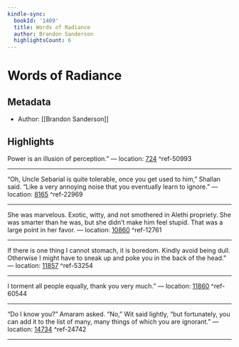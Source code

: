 ```yaml
---
kindle-sync:
  bookId: '1409'
  title: Words of Radiance
  author: Brandon Sanderson
  highlightsCount: 6
---
```

# Words of Radiance
## Metadata
* Author: [[Brandon Sanderson]]

## Highlights
Power is an illusion of perception.” — location: [724]() ^ref-50993

---
“Oh, Uncle Sebarial is quite tolerable, once you get used to him,” Shallan said. “Like a very annoying noise that you eventually learn to ignore.” — location: [8165]() ^ref-22969

---
She was marvelous. Exotic, witty, and not smothered in Alethi propriety. She was smarter than he was, but she didn’t make him feel stupid. That was a large point in her favor. — location: [10860]() ^ref-12761

---
If there is one thing I cannot stomach, it is boredom. Kindly avoid being dull. Otherwise I might have to sneak up and poke you in the back of the head.” — location: [11857]() ^ref-53254

---
I torment all people equally, thank you very much.” — location: [11860]() ^ref-60544

---
“Do I know you?” Amaram asked. “No,” Wit said lightly, “but fortunately, you can add it to the list of many, many things of which you are ignorant.” — location: [14734]() ^ref-24742

---

